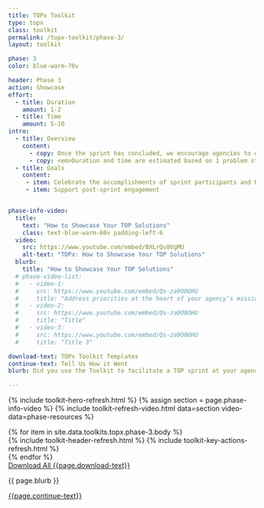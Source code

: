 ```yaml
---
title: TOPx Toolkit
type: topx
class: toolkit
permalink: /topx-toolkit/phase-3/
layout: toolkit

phase: 3
color: blue-warm-70v

header: Phase 3
action: Showcase
effort:
  - title: Duration
    amount: 1-2
  - title: Time
    amount: 5-10
intro:
  - title: Overview
    content:
      - copy: Once the sprint has concluded, we encourage agencies to celebrate the accomplishments of all participants. This could be by hosting an end-of-sprint event – whether large or small – or via agency-led communications to help others learn about the work completed in the sprint.
      - copy: <em>Duration and time are estimated based on 1 problem statement, a team of sprint leaders of 2 - 4 individuals, and 3 - 5 tech teams (with a recommended maximum of 6).</em>
  - title: Goals
    content:
     - item: Celebrate the accomplishments of sprint participants and help get the word out about the products to potential end users, to ensure the work makes an impact
     - item: Support post-sprint engagement


phase-info-video:
  title:
    text: "How to Showcase Your TOP Solutions"
    class: text-blue-warm-60v padding-left-6
  video:
    src: https://www.youtube.com/embed/BXLrQv8VgMU
    alt-text: "TOPx: How to Showcase Your TOP Solutions"
  blurb:
    title: "How to Showcase Your TOP Solutions"
  # phase-video-list:
  #   - video-1:
  #     src: https://www.youtube.com/embed/Qs-za9O0OHU
  #     title: "Address priorities at the heart of your agency’s mission that require data and innovation."
  #   - video-2:
  #     src: https://www.youtube.com/embed/Qs-za9O0OHU
  #     title: "Title"
  #   - video-3:
  #     src: https://www.youtube.com/embed/Qs-za9O0OHU
  #     title: "Title 3"

download-text: TOPx Toolkit Templates
continue-text: Tell Us How it Went
blurb: Did you use the Toolkit to facilitate a TOP sprint at your agency?

---
```


{% include toolkit-hero-refresh.html %}
{% assign section = page.phase-info-video %}
{% include toolkit-refresh-video.html data=section video-data=phase-resources %}
<section class="grid-container padding-y-8">
  <div class="grid-row">
    <div>
      {% for item in site.data.toolkits.topx.phase-3.body %}
        <div class="toolkit-section  margin-top-10">
          {% include toolkit-header-refresh.html %}
          {% include toolkit-key-actions-refresh.html %}
        </div>
      {% endfor %}
    </div>
  </div>
</section>
<section class="text-white bg-primary usa-section">
  <div class="grid-container">
    <div>
      <a href="{{ site.baseurl }}/assets/files/topx-resources/topx-toolkit-resources.zip" target="_blank"
          class="usa-button usa-button--inverse usa-button--outline margin-bottom-3 site-button">
          Download All {{page.download-text}}
      </a>
    </div>
    <p {% if data.title.class %}class="{{ data.title.class }}"{% endif %}>
      {{ page.blurb }}
    </p>
    <div>
      <a href="mailto:census.opportunityproject@census.gov?subject=My Experience With the TOPx Toolkit" target="_blank"
        class="usa-button usa-button--secondary site-button">
        {{page.continue-text}}
      </a>
    </div>
  </div>
</section>
